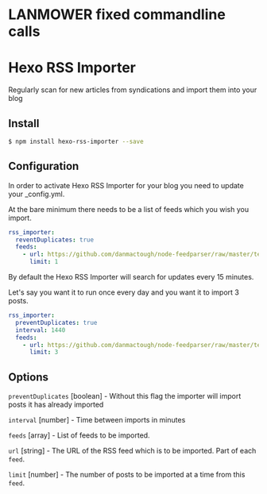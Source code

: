 # LANMOWER fixed commandline calls

# Hexo RSS Importer
Regularly scan for new articles from syndications and import them into your blog

## Install
``` bash
$ npm install hexo-rss-importer --save
```

## Configuration
In order to activate Hexo RSS Importer for your blog you need to update your _config.yml.

At the bare minimum there needs to be a list of feeds which you wish you import.
```yml
rss_importer:
  reventDuplicates: true
  feeds:
    - url: https://github.com/danmactough/node-feedparser/raw/master/test/feeds/rss2sample.xml
      limit: 1
```
By default the Hexo RSS Importer will search for updates every 15 minutes.

Let's say you want it to run once every day and you want it to import 3 posts.

```yml
rss_importer:
  preventDuplicates: true
  interval: 1440
  feeds:
    - url: https://github.com/danmactough/node-feedparser/raw/master/test/feeds/rss2sample.xml
      limit: 3
```
## Options
`preventDuplicates` [boolean] - Without this flag the importer will import posts it has already imported

`interval` [number] - Time between imports in minutes

`feeds` [array] - List of feeds to be imported.

   `url` [string] - The URL of the RSS feed which is to be imported. Part of each `feed`.

   `limit` [number] - The number of posts to be imported at a time from this `feed`.

